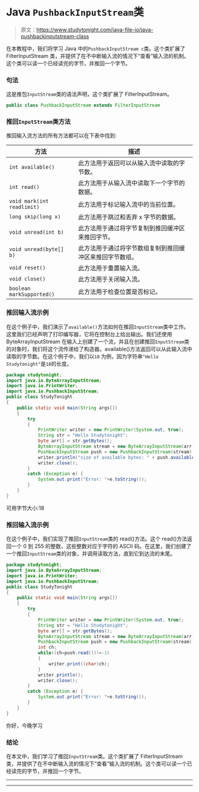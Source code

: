 # Java `PushbackInputStream`类

> 原文：<https://www.studytonight.com/java-file-io/java-pushbackinputstream-class>

在本教程中，我们将学习 Java 中的`PushbackInputStream c`类。这个类扩展了 FilterInputStream 类，并提供了在不中断输入流的情况下“查看”输入流的机制。这个类可以读一个已经读完的字节，并推回一个字节。

### 句法

这是推包`InputStream`类的语法声明，这个类扩展了 FilterInputStream。

```java
public class PushbackInputStream extends FilterInputStream 
```

### 推回`InputStream`类方法

推回输入流方法的所有方法都可以在下表中找到:

| 方法 | 描述 |
| --- | --- |
| `int available()` | 此方法用于返回可以从输入流中读取的字节数。 |
| `int read()` | 此方法用于从输入流中读取下一个字节的数据。 |
| `void mark(int readlimit)` | 此方法用于标记输入流中的当前位置。 |
| `long skip(long x)` | 此方法用于跳过和丢弃 x 字节的数据。 |
| `void unread(int b)` | 此方法用于通过将字节复制到推回缓冲区来推回字节。 |
| `void unread(byte[] b)` | 此方法用于通过将字节数组复制到推回缓冲区来推回字节数组。 |
| `void reset()` | 此方法用于重置输入流。 |
| `void close()` | 此方法用于关闭输入流。 |
| `boolean markSupported()` | 此方法用于检查位置是否标记。 |

### 推回输入流示例

在这个例子中，我们演示了`available()`方法如何在推回`InputStream`类中工作。这里我们已经声明了打印编写器，它将在控制台上给出输出。我们还使用 ByteArrayInputStream 在输入上创建了一个流，并且在创建推回`InputStream`类的对象时，我们将这个流传递给了构造器。available()方法返回可以从此输入流中读取的字节数。在这个例子中，我们以`18` 为例，因为字符串`"Hello Studytonight"`是`18`的长度。

```java
package studytonight;
import java.io.ByteArrayInputStream;
import java.io.PrintWriter;
import java.io.PushbackInputStream;
public class StudyTonight 
{
	public static void main(String args[])
	{
		try
		{  
			PrintWriter writer = new PrintWriter(System.out, true); 
			String str = "Hello Studytonight"; 
			byte arr[] = str.getBytes(); 
			ByteArrayInputStream stream = new ByteArrayInputStream(arr); 
			PushbackInputStream push = new PushbackInputStream(stream);    
			writer.println("size of available bytes: " + push.available()); 	          
			writer.close(); 
		}
		catch (Exception e)	{  
			System.out.print("Error: "+e.toString());
		}  
	}
}
```

可用字节大小:18

### 推回输入流示例

在这个例子中，我们实现了推回`InputStream`类的 read()方法。这个 read()方法返回一个 0 到 255 的整数，这些整数对应于字符的 ASCII 码。在这里，我们创建了一个推回`InputStream`类的对象，并调用读取方法，直到它到达流的末尾。

```java
package studytonight;
import java.io.ByteArrayInputStream;
import java.io.PrintWriter;
import java.io.PushbackInputStream;
public class StudyTonight 
{
	public static void main(String args[])
	{
		try
		{  
			PrintWriter writer = new PrintWriter(System.out, true); 
			String str = "Hello Studytonight"; 
			byte arr[] = str.getBytes(); 
			ByteArrayInputStream stream = new ByteArrayInputStream(arr); 
			PushbackInputStream push = new PushbackInputStream(stream); 
			int ch; 
			while((ch=push.read())!=-1) 
			{ 
				writer.print((char)ch); 
			} 
			writer.println(); 
			writer.close(); 
		}
		catch (Exception e)	{  
			System.out.print("Error: "+e.toString());
		}  
	}
}
```

你好，今晚学习

### 结论

在本文中，我们学习了推回`InputStream`类。这个类扩展了 FilterInputStream 类，并提供了在不中断输入流的情况下“查看”输入流的机制。这个类可以读一个已经读完的字节，并推回一个字节。

* * *

* * *